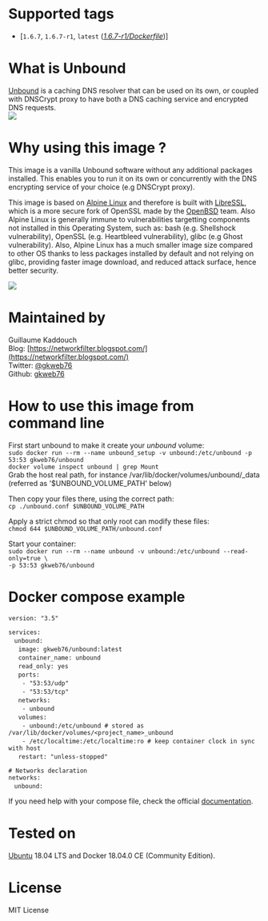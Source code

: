 # Supported tags
-   [`1.6.7`, `1.6.7-r1`, `latest` (*[1.6.7-r1/Dockerfile](https://github.com/gkweb76/unbound/blob/master/1.6.7-r1/Dockerfile)*)]



# What is Unbound
[Unbound](https://unbound.net/) is a caching DNS resolver that can be used on its own, or coupled with DNSCrypt proxy to have both a DNS caching service and encrypted DNS requests.  
![](https://unbound.net/gx/unbound-250.png)



# Why using this image ?
This image is a vanilla Unbound software without any additional packages installed. This enables you to run it on its own or concurrently with the DNS encrypting service of your choice (e.g DNSCrypt proxy).  

This image is based on [Alpine Linux](https://alpinelinux.org/) and therefore is built with [LibreSSL](https://www.libressl.org/), which is a more secure fork of OpenSSL made by the [OpenBSD](https://www.openbsd.org/) team. Also Alpine Linux is generally immune to vulnerabilities targetting components not installed in this Operating System, such as: bash (e.g. Shellshock vulnerability), OpenSSL (e.g. Heartbleed vulnerability), glibc (e.g Ghost vulnerability). Also, Alpine Linux has a much smaller image size compared to other OS thanks to less packages installed by default and not relying on glibc, providing faster image download, and reduced attack surface, hence better security.

![](https://wiki.alpinelinux.org/w/resources/assets/alogo.png)



# Maintained by
Guillaume Kaddouch  
Blog: [https://networkfilter.blogspot.com/](https://networkfilter.blogspot.com/)  
Twitter: [@gkweb76](https://twitter.com/gkweb76)  
Github: [gkweb76](https://github.com/gkweb76/)  



# How to use this image from command line
First start unbound to make it create your _unbound_ volume:  
`sudo docker run --rm --name unbound_setup -v unbound:/etc/unbound -p 53:53 gkweb76/unbound`  
`docker volume inspect unbound | grep Mount`  
Grab the host real path, for instance /var/lib/docker/volumes/unbound/_data (referred as '$UNBOUND_VOLUME_PATH' below)  

Then copy your files there, using the correct path:  
`cp ./unbound.conf $UNBOUND_VOLUME_PATH`  

Apply a strict chmod so that only root can modify these files:  
`chmod 644 $UNBOUND_VOLUME_PATH/unbound.conf`  

Start your container:  
`sudo docker run --rm --name unbound -v unbound:/etc/unbound --read-only=true \`  
`-p 53:53 gkweb76/unbound`  

# Docker compose example  
`version: "3.5"`  
  
`services:`  
&nbsp;&nbsp;  `unbound:`  
&nbsp;&nbsp;&nbsp;&nbsp;  `image: gkweb76/unbound:latest`  
&nbsp;&nbsp;&nbsp;&nbsp;  `container_name: unbound`  
&nbsp;&nbsp;&nbsp;&nbsp;  `read_only: yes`  
&nbsp;&nbsp;&nbsp;&nbsp;  `ports:`  
&nbsp;&nbsp;&nbsp;&nbsp;&nbsp;&nbsp;  `- "53:53/udp"`  
&nbsp;&nbsp;&nbsp;&nbsp;&nbsp;&nbsp;  `- "53:53/tcp"`  
&nbsp;&nbsp;&nbsp;&nbsp;  `networks:`  
&nbsp;&nbsp;&nbsp;&nbsp;&nbsp;&nbsp;  `- unbound`  
&nbsp;&nbsp;&nbsp;&nbsp;    `volumes:`   
&nbsp;&nbsp;&nbsp;&nbsp;&nbsp;&nbsp;      `- unbound:/etc/unbound # stored as /var/lib/docker/volumes/<project_name>_unbound`  
&nbsp;&nbsp;&nbsp;&nbsp;&nbsp;&nbsp;      `- /etc/localtime:/etc/localtime:ro # keep container clock in sync with host`  
&nbsp;&nbsp;&nbsp;&nbsp;    `restart: "unless-stopped"`  
  
`# Networks declaration`  
`networks:`  
&nbsp;&nbsp;  `unbound:` 
    
If you need help with your compose file, check the official [documentation](https://docs.docker.com/compose/compose-file/).  


# Tested on

[Ubuntu](https://www.ubuntu.com/) 18.04 LTS and Docker 18.04.0 CE (Community Edition).

# License

MIT License  
